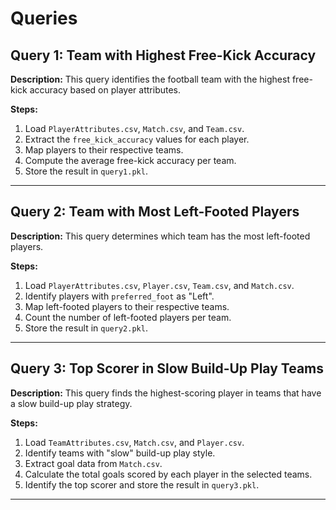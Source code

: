 # Queries

## Query 1: Team with Highest Free-Kick Accuracy

**Description:**
This query identifies the football team with the highest free-kick accuracy based on player attributes.

**Steps:**
1. Load `PlayerAttributes.csv`, `Match.csv`, and `Team.csv`.
2. Extract the `free_kick_accuracy` values for each player.
3. Map players to their respective teams.
4. Compute the average free-kick accuracy per team.
5. Store the result in `query1.pkl`.

---

## Query 2: Team with Most Left-Footed Players

**Description:**
This query determines which team has the most left-footed players.

**Steps:**
1. Load `PlayerAttributes.csv`, `Player.csv`, `Team.csv`, and `Match.csv`.
2. Identify players with `preferred_foot` as "Left".
3. Map left-footed players to their respective teams.
4. Count the number of left-footed players per team.
5. Store the result in `query2.pkl`.

---

## Query 3: Top Scorer in Slow Build-Up Play Teams

**Description:**
This query finds the highest-scoring player in teams that have a slow build-up play strategy.

**Steps:**
1. Load `TeamAttributes.csv`, `Match.csv`, and `Player.csv`.
2. Identify teams with "slow" build-up play style.
3. Extract goal data from `Match.csv`.
4. Calculate the total goals scored by each player in the selected teams.
5. Identify the top scorer and store the result in `query3.pkl`.

---

